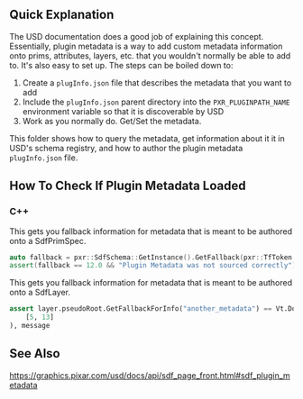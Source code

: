 ## Quick Explanation
The USD documentation does a good job of explaining this concept.
Essentially, plugin metadata is a way to add custom metadata information onto
prims, attributes, layers, etc. that you wouldn't normally be able to
add to. It's also easy to set up. The steps can be boiled down to:

1. Create a `plugInfo.json` file that describes the metadata that you want to add
2. Include the `plugInfo.json` parent directory into the `PXR_PLUGINPATH_NAME` environment variable so that it is discoverable by USD
3. Work as you normally do. Get/Set the metadata.

This folder shows how to query the metadata, get information about it
it in USD's schema registry, and how to author the plugin metadata
`plugInfo.json` file.


## How To Check If Plugin Metadata Loaded
### C++
This gets you fallback information for metadata that is meant to be
authored onto a SdfPrimSpec.
```cpp
auto fallback = pxr::SdfSchema::GetInstance().GetFallback(pxr::TfToken {"my_custom_double"});
assert(fallback == 12.0 && "Plugin Metadata was not sourced correctly");
```

This gets you fallback information for metadata that is meant to be
authored onto a SdfLayer.
```python
assert layer.pseudoRoot.GetFallbackForInfo("another_metadata") == Vt.DoubleArray(
	[5, 13]
), message
```


## See Also
https://graphics.pixar.com/usd/docs/api/sdf_page_front.html#sdf_plugin_metadata
